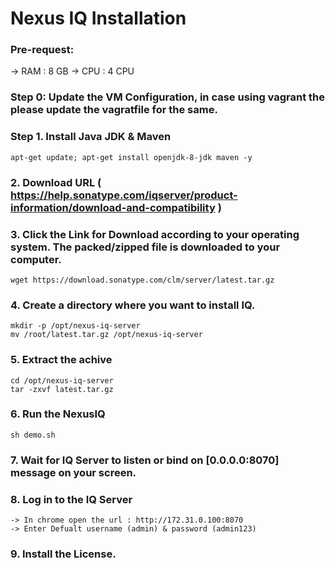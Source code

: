 # Nexus IQ Installation 

### Pre-request: 
-> RAM : 8 GB 
-> CPU : 4 CPU

### Step 0: Update the VM Configuration, in case using vagrant the please update the vagratfile for the same. 

### Step 1. Install Java JDK & Maven 
```
apt-get update; apt-get install openjdk-8-jdk maven -y 
```

### 2. Download URL ( https://help.sonatype.com/iqserver/product-information/download-and-compatibility ) 

### 3. Click the Link for Download according to your operating system. The packed/zipped file is downloaded to your computer.
```
wget https://download.sonatype.com/clm/server/latest.tar.gz 
```

### 4. Create a directory where you want to install IQ.
```
mkdir -p /opt/nexus-iq-server
mv /root/latest.tar.gz /opt/nexus-iq-server
```

### 5. Extract the achive 
```
cd /opt/nexus-iq-server
tar -zxvf latest.tar.gz
```

### 6. Run the NexusIQ
```
sh demo.sh 
```

### 7. Wait for IQ Server to listen or bind on [0.0.0.0:8070] message on your screen. 

### 8. Log in to the IQ Server 
```
-> In chrome open the url : http://172.31.0.100:8070
-> Enter Defualt username (admin) & password (admin123)
```

### 9. Install the License. 
